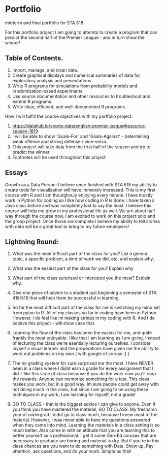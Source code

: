 # Portfolio
midterm and final portfolio for STA 518

For this portfolio project I am going to attemtp to create a program that can predict the second half of the Premier League - and in turn show the winner!

## Table of Contents.

1. Import, manage, and clean data.
2. Create graphical displays and numerical summaries of data for exploratory analysis and presentations.
3. Write R programs for simulations from probability models and randomization-based experiments.
4. Use source documentation and other resources to troubleshoot and extend R programs.
5. Write clear, efficient, and well-documented R programs.

How I will fulfill the course objectives with my portfolio project:
1. https://datahub.io/sports-data/english-premier-league#resource-season-1819
2. I will be able to show 'Goals-For' and 'Goals-Against' - determining weak offense and strong defense / vice-versa.
3. This project will take data from the first half of the season and try to predict the winner 
4. Footnotes will be used throughout this project

## Essays
Growth as a Data Person: I believe once finished with STA 518 my ability to create tools for visualization will have immensly increased. This is my first course with R and I am thourghouly enjoying every minute. I have mostly work in Python for coding so I like how coding in R is done. I have taken a Java class before and was completely lost to say the least. I beleive this course will help me grow in my professional life as well. We are about half way through the course now, I am excited to work on this project solo and the group project. Once those are complete I believe my ability to tell stories with data will be a great tool to bring to my future employers!

## Lightning Round: 
1. What was the most difficult part of the class for you? List a general topic, a specific problem, a kind of work we did, etc. and explain why.
2. What was the easiest part of the class for you? Explain why
3. What part of the class surprised or interested you the most? Explain why.
4. Give one piece of advice to a student just beginning a semester of STA 418/518 that will help them be successful in learning.

1. So far the most difficult part of the class for me is switching my mind set from pyton to R. All of my classes so far in coding have been in Python.
However, I do feel like im making strides in my coding with R. And I do believe this project - will show case that.
2. Learning the flow of the class has been the easiest for me, and quite frankly the most enjoyable. I like that I am learning as I am going. Instead of lecturing the class we're esentially lecturing ourselves. I consider myself a visual learner and the preperations have given me the ability to work out problems on my own ( with google of coruse :) ).
3. The no grading system for sure surprised me the most. I have NEVER been in a class where I didnt earn a grade for every assignment that I did. I like this style of class because if you do the work now you'll reap the rewards. Anyone can memorize something for a test. This class makes you work, but in a good way. Im sure people could get away with not doing much in the class, but since I am going to be using these techniques in my work, I am learning for myself, not a grade!
4. GO TO CLASS - that is the biggest advice I can give to anyone. Even if you think you have mastered the material, GO TO CLASS. My freshamn year of undergrad I didnt go to class much, because I knew most of the material. However, I was never able to have my questions answered when they came into mind. Learning the materials in a class setting is so much better. Also come in with an attitude that you are learning this to better yourself as a professional. I get it some Gen-Ed coruses that are necessary to graduate are boring and material is dry. But if you're in this class chances are you want to do something with Data. Show up, Pay attention, ask questions, and do your work. Simple as that!
